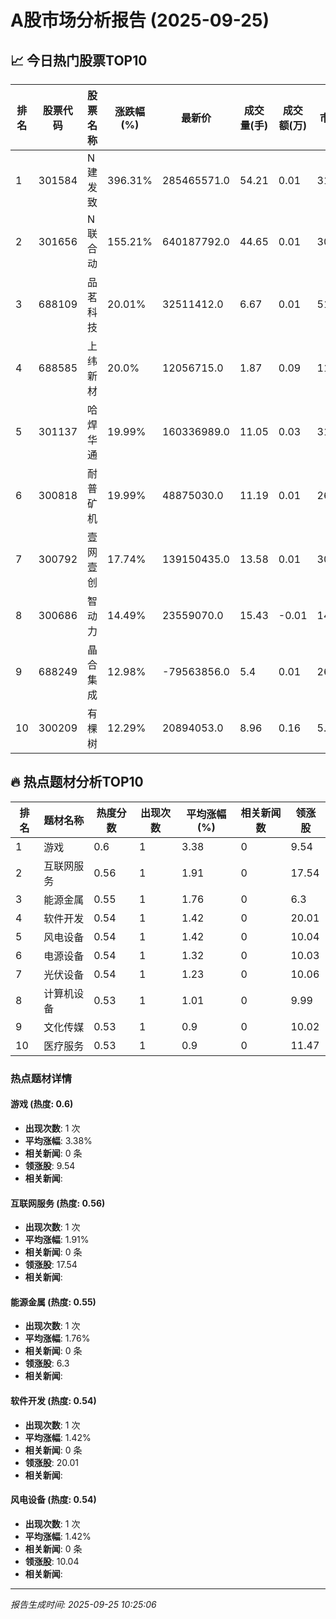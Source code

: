 # A股市场分析报告 (2025-09-25)

## 📈 今日热门股票TOP10

| 排名 | 股票代码 | 股票名称 | 涨跌幅(%) | 最新价 | 成交量(手) | 成交额(万) | 市盈率 | 市值(亿) |
|------|----------|----------|-----------|--------|------------|------------|--------|----------|
| 1 | 301584 | N建发致 | 396.31% | 285465571.0 | 54.21 | 0.01 | 31.7 | 0.00 |
| 2 | 301656 | N联合动 | 155.21% | 640187792.0 | 44.65 | 0.01 | 30.85 | 0.00 |
| 3 | 688109 | 品茗科技 | 20.01% | 32511412.0 | 6.67 | 0.01 | 51.59 | 0.00 |
| 4 | 688585 | 上纬新材 | 20.0% | 12056715.0 | 1.87 | 0.09 | 115.36 | -0.00 |
| 5 | 301137 | 哈焊华通 | 19.99% | 160336989.0 | 11.05 | 0.03 | 31.54 | -0.00 |
| 6 | 300818 | 耐普矿机 | 19.99% | 48875030.0 | 11.19 | 0.01 | 26.6 | -0.00 |
| 7 | 300792 | 壹网壹创 | 17.74% | 139150435.0 | 13.58 | 0.01 | 30.54 | 0.00 |
| 8 | 300686 | 智动力 | 14.49% | 23559070.0 | 15.43 | -0.01 | 14.11 | 0.00 |
| 9 | 688249 | 晶合集成 | 12.98% | -79563856.0 | 5.4 | 0.01 | 26.1 | 0.00 |
| 10 | 300209 | 有棵树 | 12.29% | 20894053.0 | 8.96 | 0.16 | 5.8 | 0.00 |

## 🔥 热点题材分析TOP10

| 排名 | 题材名称 | 热度分数 | 出现次数 | 平均涨幅(%) | 相关新闻数 | 领涨股 |
|------|----------|----------|----------|-------------|------------|--------|
| 1 | 游戏 | 0.6 | 1 | 3.38 | 0 | 9.54 |
| 2 | 互联网服务 | 0.56 | 1 | 1.91 | 0 | 17.54 |
| 3 | 能源金属 | 0.55 | 1 | 1.76 | 0 | 6.3 |
| 4 | 软件开发 | 0.54 | 1 | 1.42 | 0 | 20.01 |
| 5 | 风电设备 | 0.54 | 1 | 1.42 | 0 | 10.04 |
| 6 | 电源设备 | 0.54 | 1 | 1.32 | 0 | 10.03 |
| 7 | 光伏设备 | 0.54 | 1 | 1.23 | 0 | 10.06 |
| 8 | 计算机设备 | 0.53 | 1 | 1.01 | 0 | 9.99 |
| 9 | 文化传媒 | 0.53 | 1 | 0.9 | 0 | 10.02 |
| 10 | 医疗服务 | 0.53 | 1 | 0.9 | 0 | 11.47 |

### 热点题材详情


#### 游戏 (热度: 0.6)
- **出现次数**: 1 次
- **平均涨幅**: 3.38%
- **相关新闻**: 0 条
- **领涨股**: 9.54
- **相关新闻**:

#### 互联网服务 (热度: 0.56)
- **出现次数**: 1 次
- **平均涨幅**: 1.91%
- **相关新闻**: 0 条
- **领涨股**: 17.54
- **相关新闻**:

#### 能源金属 (热度: 0.55)
- **出现次数**: 1 次
- **平均涨幅**: 1.76%
- **相关新闻**: 0 条
- **领涨股**: 6.3
- **相关新闻**:

#### 软件开发 (热度: 0.54)
- **出现次数**: 1 次
- **平均涨幅**: 1.42%
- **相关新闻**: 0 条
- **领涨股**: 20.01
- **相关新闻**:

#### 风电设备 (热度: 0.54)
- **出现次数**: 1 次
- **平均涨幅**: 1.42%
- **相关新闻**: 0 条
- **领涨股**: 10.04
- **相关新闻**:

---
*报告生成时间: 2025-09-25 10:25:06*
